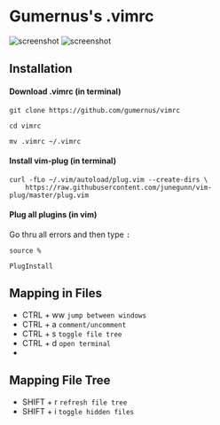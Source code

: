 # Gumernus's .vimrc
![screenshot](https://user-images.githubusercontent.com/70224036/157724350-f0c46ffa-7634-4033-a441-c915005e3068.png)
![screenshot](https://user-images.githubusercontent.com/70224036/157724068-d72188f1-2869-4529-80cc-6517983edb99.png)

## Installation
#### Download .vimrc (in terminal)
```
git clone https://github.com/gumernus/vimrc
```
```
cd vimrc
```
```
mv .vimrc ~/.vimrc
```

#### Install vim-plug (in terminal)
```
curl -fLo ~/.vim/autoload/plug.vim --create-dirs \
    https://raw.githubusercontent.com/junegunn/vim-plug/master/plug.vim

```
#### Plug all plugins (in vim)
Go thru all errors and then type `:`
```
source %
```
```
PlugInstall
```
## Mapping in Files
- CTRL + ww `jump between windows`
- CTRL + a `comment/uncomment`
- CTRL + s `toggle file tree`
- CTRL + d `open terminal`
- 
## Mapping File Tree
- SHIFT + r `refresh file tree`
- SHIFT + i `toggle hidden files`
